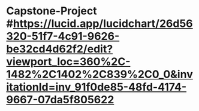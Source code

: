 # Capstone-Project #https://lucid.app/lucidchart/26d56320-51f7-4c91-9626-be32cd4d62f2/edit?viewport_loc=360%2C-1482%2C1402%2C839%2C0_0&invitationId=inv_91f0de85-48fd-4174-9667-07da5f805622

